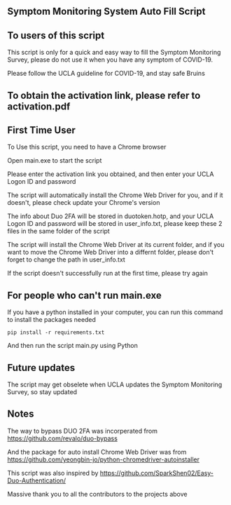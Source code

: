 ## Symptom Monitoring System Auto Fill Script

## To users of this script
This script is only for a quick and easy way to fill the Symptom Monitoring Survey, please do not use it when you have any symptom of COVID-19.

Please follow the UCLA guideline for COVID-19, and stay safe Bruins

## To obtain the activation link, please refer to activation.pdf

## First Time User
To Use this script, you need to have a Chrome browser

Open main.exe to start the script

Please enter the activation link you obtained, and then enter your UCLA Logon ID and password

The script will automatically install the Chrome Web Driver for you, and if it doesn't, please check update your Chrome's version

The info about Duo 2FA will be stored in duotoken.hotp, and your UCLA Logon ID and password will be stored in user_info.txt, please keep these 2 files in the same folder of the script

The script will install the Chrome Web Driver at its current folder, and if you want to move the Chrome Web Driver into a differnt folder, please don't forget
to change the path in user_info.txt

If the script doesn't successfully run at the first time, please try again

## For people who can't run main.exe
If you have a python installed in your computer, you can run this command to install the packages needed
```
pip install -r requirements.txt
```
And then run the script main.py using Python

## Future updates
The script may get obselete when UCLA updates the Symptom Monitoring Survey, so stay updated

## Notes
The way to bypass DUO 2FA was incorperated from https://github.com/revalo/duo-bypass

And the package for auto install Chrome Web Driver was from https://github.com/yeongbin-jo/python-chromedriver-autoinstaller

This script was also inspired by https://github.com/SparkShen02/Easy-Duo-Authentication/

Massive thank you to all the contributors to the projects above

